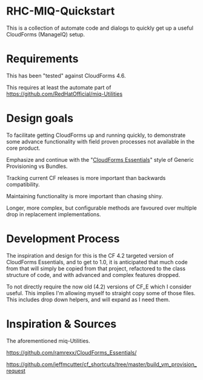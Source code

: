 # RHC-MIQ-Quickstart

This is a collection of automate code and dialogs to quickly get up
a useful CloudForms (ManageIQ) setup.

# Requirements
This has been "tested" against CloudForms 4.6.

This requires at least the automate part of
https://github.com/RedHatOfficial/miq-Utilities

# Design goals
To facilitate getting CloudForms up and running quickly, to demonstrate
some advance functionality with field proven processes not available
in the core product.

Emphasize and continue with the "[CloudForms Essentials](https://github.com/ramrexx/CloudForms_Essentials/)"
style of Generic Provisioning vs Bundles.

Tracking current CF releases is more important than backwards compatibility.

Maintaining functionality is more important than chasing shiny.

Longer, more complex, but configurable methods are favoured over multiple drop
in replacement implementations.


# Development Process

The inspiration and design for this is the CF 4.2 targeted version of CloudForms
Essentials, and to get to 1.0, it is anticipated that much code from that will
simply be copied from that project, refactored to the class structure of code,
and with advanced and complex features dropped.

To not directly require the now old (4.2) versions of CF_E which I consider
useful. This implies I'm allowing myself to straight copy some of those files.
This includes drop down helpers, and will expand as I need them.


# Inspiration & Sources

The aforementioned miq-Utilities.

https://github.com/ramrexx/CloudForms_Essentials/

https://github.com/jeffmcutter/cf_shortcuts/tree/master/build_vm_provision_request

